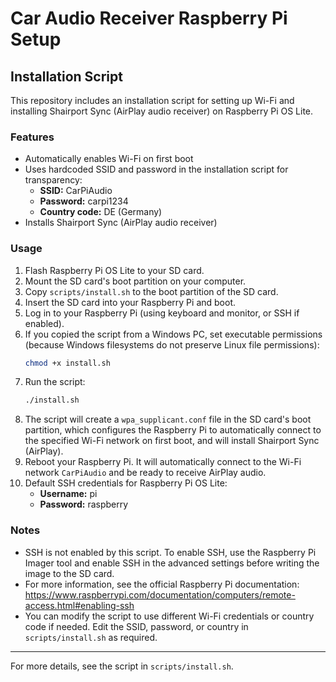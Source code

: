 # Car Audio Receiver Raspberry Pi Setup

## Installation Script

This repository includes an installation script for setting up Wi-Fi and installing Shairport Sync (AirPlay audio receiver) on Raspberry Pi OS Lite.

### Features
- Automatically enables Wi-Fi on first boot
- Uses hardcoded SSID and password in the installation script for transparency:
  - **SSID:** CarPiAudio
  - **Password:** carpi1234
  - **Country code:** DE (Germany)
- Installs Shairport Sync (AirPlay audio receiver)

### Usage
1. Flash Raspberry Pi OS Lite to your SD card.
2. Mount the SD card's boot partition on your computer.
3. Copy `scripts/install.sh` to the boot partition of the SD card.
4. Insert the SD card into your Raspberry Pi and boot.
5. Log in to your Raspberry Pi (using keyboard and monitor, or SSH if enabled).
6. If you copied the script from a Windows PC, set executable permissions (because Windows filesystems do not preserve Linux file permissions):
   ```bash
   chmod +x install.sh
   ```
7. Run the script:
   ```bash
   ./install.sh
   ```
8. The script will create a `wpa_supplicant.conf` file in the SD card's boot partition, which configures the Raspberry Pi to automatically connect to the specified Wi-Fi network on first boot, and will install Shairport Sync (AirPlay).
9. Reboot your Raspberry Pi. It will automatically connect to the Wi-Fi network `CarPiAudio` and be ready to receive AirPlay audio.
10. Default SSH credentials for Raspberry Pi OS Lite:
    - **Username:** pi
    - **Password:** raspberry

### Notes
- SSH is not enabled by this script. To enable SSH, use the Raspberry Pi Imager tool and enable SSH in the advanced settings before writing the image to the SD card.
- For more information, see the official Raspberry Pi documentation:
  https://www.raspberrypi.com/documentation/computers/remote-access.html#enabling-ssh
- You can modify the script to use different Wi-Fi credentials or country code if needed. Edit the SSID, password, or country in `scripts/install.sh` as required.

---

For more details, see the script in `scripts/install.sh`.
